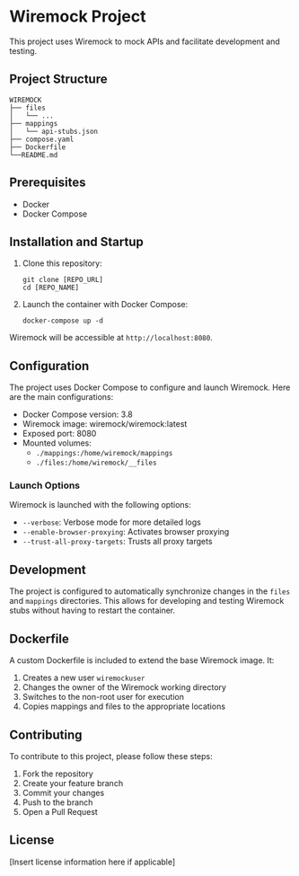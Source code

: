 # Wiremock Project

This project uses Wiremock to mock APIs and facilitate development and testing.

## Project Structure

```
WIREMOCK
├── files
│   └── ...
├── mappings
│   └── api-stubs.json
├── compose.yaml
├── Dockerfile
└──README.md
```

## Prerequisites

- Docker
- Docker Compose

## Installation and Startup

1. Clone this repository:
   ```
   git clone [REPO_URL]
   cd [REPO_NAME]
   ```

2. Launch the container with Docker Compose:
   ```
   docker-compose up -d
   ```

Wiremock will be accessible at `http://localhost:8080`.

## Configuration

The project uses Docker Compose to configure and launch Wiremock. Here are the main configurations:

- Docker Compose version: 3.8
- Wiremock image: wiremock/wiremock:latest
- Exposed port: 8080
- Mounted volumes:
  - `./mappings:/home/wiremock/mappings`
  - `./files:/home/wiremock/__files`

### Launch Options

Wiremock is launched with the following options:
- `--verbose`: Verbose mode for more detailed logs
- `--enable-browser-proxying`: Activates browser proxying
- `--trust-all-proxy-targets`: Trusts all proxy targets

## Development

The project is configured to automatically synchronize changes in the `files` and `mappings` directories. This allows for developing and testing Wiremock stubs without having to restart the container.

## Dockerfile

A custom Dockerfile is included to extend the base Wiremock image. It:
1. Creates a new user `wiremockuser`
2. Changes the owner of the Wiremock working directory
3. Switches to the non-root user for execution
4. Copies mappings and files to the appropriate locations

## Contributing

To contribute to this project, please follow these steps:
1. Fork the repository
2. Create your feature branch
3. Commit your changes
4. Push to the branch
5. Open a Pull Request

## License

[Insert license information here if applicable]